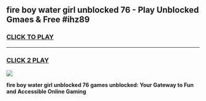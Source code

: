 
## fire boy water girl unblocked 76 - Play Unblocked Gmaes & Free #ihz89
<h3>
<a href="https://news.freeplayer.one?title=fire_boy_water_girl_unblocked_76&ref=24F">CLICK TO PLAY</a></h3>
<hr>

<h3>
<a href="https://news.freeplayer.one?title=fire_boy_water_girl_unblocked_76&ref=24F">CLICK 2 PLAY</a>
  
</h3>

<a href="https://news.freeplayer.one?title=fire_boy_water_girl_unblocked_76&ref=24F/"><img src="https://clearcache.store/games.png"></a>


**fire boy water girl unblocked 76 games unblocked: Your Gateway to Fun and Accessible Online Gaming**

